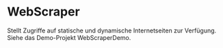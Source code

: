 # WebScraper
Stellt Zugriffe auf statische und dynamische Internetseiten zur Verfügung.
Siehe das Demo-Projekt WebScraperDemo.
